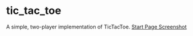 # tic_tac_toe

A simple, two-player implementation of TicTacToe.
[Start Page Screenshot](./media/TicTacToe.png)
